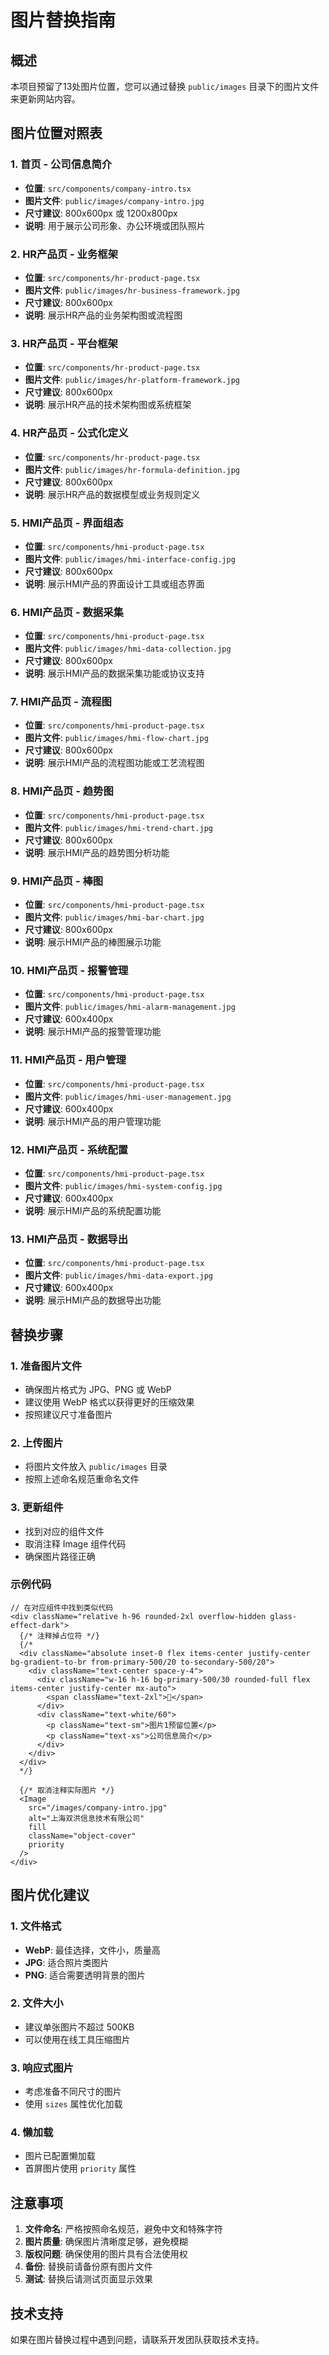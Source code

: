 # 图片替换指南

## 概述

本项目预留了13处图片位置，您可以通过替换 `public/images` 目录下的图片文件来更新网站内容。

## 图片位置对照表

### 1. 首页 - 公司信息简介
- **位置**: `src/components/company-intro.tsx`
- **图片文件**: `public/images/company-intro.jpg`
- **尺寸建议**: 800x600px 或 1200x800px
- **说明**: 用于展示公司形象、办公环境或团队照片

### 2. HR产品页 - 业务框架
- **位置**: `src/components/hr-product-page.tsx`
- **图片文件**: `public/images/hr-business-framework.jpg`
- **尺寸建议**: 800x600px
- **说明**: 展示HR产品的业务架构图或流程图

### 3. HR产品页 - 平台框架
- **位置**: `src/components/hr-product-page.tsx`
- **图片文件**: `public/images/hr-platform-framework.jpg`
- **尺寸建议**: 800x600px
- **说明**: 展示HR产品的技术架构图或系统框架

### 4. HR产品页 - 公式化定义
- **位置**: `src/components/hr-product-page.tsx`
- **图片文件**: `public/images/hr-formula-definition.jpg`
- **尺寸建议**: 800x600px
- **说明**: 展示HR产品的数据模型或业务规则定义

### 5. HMI产品页 - 界面组态
- **位置**: `src/components/hmi-product-page.tsx`
- **图片文件**: `public/images/hmi-interface-config.jpg`
- **尺寸建议**: 800x600px
- **说明**: 展示HMI产品的界面设计工具或组态界面

### 6. HMI产品页 - 数据采集
- **位置**: `src/components/hmi-product-page.tsx`
- **图片文件**: `public/images/hmi-data-collection.jpg`
- **尺寸建议**: 800x600px
- **说明**: 展示HMI产品的数据采集功能或协议支持

### 7. HMI产品页 - 流程图
- **位置**: `src/components/hmi-product-page.tsx`
- **图片文件**: `public/images/hmi-flow-chart.jpg`
- **尺寸建议**: 800x600px
- **说明**: 展示HMI产品的流程图功能或工艺流程图

### 8. HMI产品页 - 趋势图
- **位置**: `src/components/hmi-product-page.tsx`
- **图片文件**: `public/images/hmi-trend-chart.jpg`
- **尺寸建议**: 800x600px
- **说明**: 展示HMI产品的趋势图分析功能

### 9. HMI产品页 - 棒图
- **位置**: `src/components/hmi-product-page.tsx`
- **图片文件**: `public/images/hmi-bar-chart.jpg`
- **尺寸建议**: 800x600px
- **说明**: 展示HMI产品的棒图展示功能

### 10. HMI产品页 - 报警管理
- **位置**: `src/components/hmi-product-page.tsx`
- **图片文件**: `public/images/hmi-alarm-management.jpg`
- **尺寸建议**: 600x400px
- **说明**: 展示HMI产品的报警管理功能

### 11. HMI产品页 - 用户管理
- **位置**: `src/components/hmi-product-page.tsx`
- **图片文件**: `public/images/hmi-user-management.jpg`
- **尺寸建议**: 600x400px
- **说明**: 展示HMI产品的用户管理功能

### 12. HMI产品页 - 系统配置
- **位置**: `src/components/hmi-product-page.tsx`
- **图片文件**: `public/images/hmi-system-config.jpg`
- **尺寸建议**: 600x400px
- **说明**: 展示HMI产品的系统配置功能

### 13. HMI产品页 - 数据导出
- **位置**: `src/components/hmi-product-page.tsx`
- **图片文件**: `public/images/hmi-data-export.jpg`
- **尺寸建议**: 600x400px
- **说明**: 展示HMI产品的数据导出功能

## 替换步骤

### 1. 准备图片文件
- 确保图片格式为 JPG、PNG 或 WebP
- 建议使用 WebP 格式以获得更好的压缩效果
- 按照建议尺寸准备图片

### 2. 上传图片
- 将图片文件放入 `public/images` 目录
- 按照上述命名规范重命名文件

### 3. 更新组件
- 找到对应的组件文件
- 取消注释 Image 组件代码
- 确保图片路径正确

### 示例代码

```tsx
// 在对应组件中找到类似代码
<div className="relative h-96 rounded-2xl overflow-hidden glass-effect-dark">
  {/* 注释掉占位符 */}
  {/* 
  <div className="absolute inset-0 flex items-center justify-center bg-gradient-to-br from-primary-500/20 to-secondary-500/20">
    <div className="text-center space-y-4">
      <div className="w-16 h-16 bg-primary-500/30 rounded-full flex items-center justify-center mx-auto">
        <span className="text-2xl">🏢</span>
      </div>
      <div className="text-white/60">
        <p className="text-sm">图片1预留位置</p>
        <p className="text-xs">公司信息简介</p>
      </div>
    </div>
  </div>
  */}
  
  {/* 取消注释实际图片 */}
  <Image
    src="/images/company-intro.jpg"
    alt="上海双洪信息技术有限公司"
    fill
    className="object-cover"
    priority
  />
</div>
```

## 图片优化建议

### 1. 文件格式
- **WebP**: 最佳选择，文件小，质量高
- **JPG**: 适合照片类图片
- **PNG**: 适合需要透明背景的图片

### 2. 文件大小
- 建议单张图片不超过 500KB
- 可以使用在线工具压缩图片

### 3. 响应式图片
- 考虑准备不同尺寸的图片
- 使用 `sizes` 属性优化加载

### 4. 懒加载
- 图片已配置懒加载
- 首屏图片使用 `priority` 属性

## 注意事项

1. **文件命名**: 严格按照命名规范，避免中文和特殊字符
2. **图片质量**: 确保图片清晰度足够，避免模糊
3. **版权问题**: 确保使用的图片具有合法使用权
4. **备份**: 替换前请备份原有图片文件
5. **测试**: 替换后请测试页面显示效果

## 技术支持

如果在图片替换过程中遇到问题，请联系开发团队获取技术支持。 